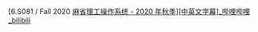 [6.S081 / Fall 2020 [麻省理工操作系统 - 2020 年秋季\][中英文字幕]_哔哩哔哩_bilibili](https://www.bilibili.com/video/BV19k4y1C7kA)